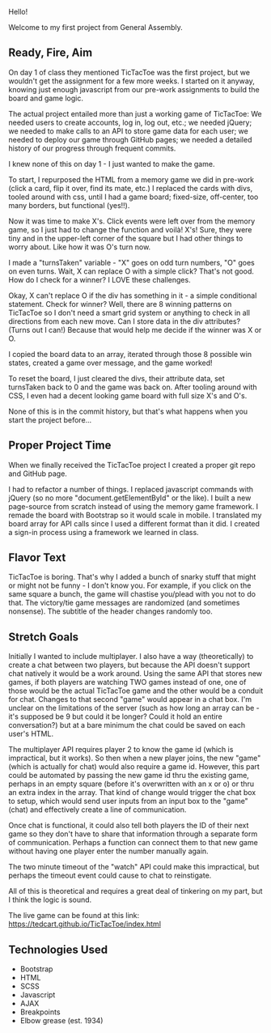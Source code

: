 Hello!

Welcome to my first project from General Assembly.

## Ready, Fire, Aim

On day 1 of class they mentioned TicTacToe was the first project, but we wouldn't get the assignment for a few more weeks. I started on it anyway, knowing just enough javascript from our pre-work assignments to build the board and game logic.

The actual project entailed more than just a working game of TicTacToe: We needed users to create accounts, log in, log out, etc.; we needed jQuery; we needed to make calls to an API to store game data for each user; we needed to deploy our game through GitHub pages; we needed a detailed history of our progress through frequent commits.

I knew none of this on day 1 - I just wanted to make the game.

To start, I repurposed the HTML from a memory game we did in pre-work (click a card, flip it over, find its mate, etc.) I replaced the cards with divs, tooled around with css, until I had a game board; fixed-size, off-center, too many borders, but functional (yes!!).

Now it was time to make X's. Click events were left over from the memory game, so I just had to change the function and voilà! X's! Sure, they were tiny and in the upper-left corner of the square but I had other things to worry about. Like how it was O's turn now.

I made a "turnsTaken" variable - "X" goes on odd turn numbers, "O" goes on even turns. Wait, X can replace O with a simple click? That's not good. How do I check for a winner? I LOVE these challenges.

Okay, X can't replace O if the div has something in it - a simple conditional statement. Check for winner? Well, there are 8 winning patterns on TicTacToe so I don't need a smart grid system or anything to check in all directions from each new move. Can I store data in the div attributes? (Turns out I can!) Because that would help me decide if the winner was X or O.

I copied the board data to an array, iterated through those 8 possible win states, created a game over message, and the game worked!

To reset the board, I just cleared the divs, their attribute data, set turnsTaken back to 0 and the game was back on. After tooling around with CSS, I even had a decent looking game board with full size X's and O's.

None of this is in the commit history, but that's what happens when you start the project before...

## Proper Project Time

When we finally received the TicTacToe project I created a proper git repo and GitHub page.

I had to refactor a number of things. I replaced javascript commands with jQuery (so no more "document.getElementById" or the like). I built a new page-source from scratch instead of using the memory game framework. I remade the board with Bootstrap so it would scale in mobile. I translated my board array for API calls since I used a different format than it did. I created a sign-in process using a framework we learned in class.

## Flavor Text

TicTacToe is boring. That's why I added a bunch of snarky stuff that might or might not be funny - I don't know you. For example, if you click on the same square a bunch, the game will chastise you/plead with you not to do that. The victory/tie game messages are randomized (and sometimes nonsense). The subtitle of the header changes randomly too.

## Stretch Goals

Initially I wanted to include multiplayer. I also have a way (theoretically) to create a chat between two players, but because the API doesn't support chat natively it would be a work around. Using the same API that stores new games, if both players are watching TWO games instead of one, one of those would be the actual TicTacToe game and the other would be a conduit for chat. Changes to that second "game" would appear in a chat box. I'm unclear on the limitations of the server (such as how long an array can be - it's supposed be 9 but could it be longer? Could it hold an entire conversation?) but at a bare minimum the chat could be saved on each user's HTML.

The multiplayer API requires player 2 to know the game id (which is impractical, but it works). So then when a new player joins, the new "game" (which is actually for chat) would also require a game id. However, this part could be automated by passing the new game id thru the existing game, perhaps in an empty square (before it's overwritten with an x or o) or thru an extra index in the array. That kind of change would trigger the chat box to setup, which would send user inputs from an input box to the "game" (chat) and effectively create a line of communication.

Once chat is functional, it could also tell both players the ID of their next game so they don't have to share that information through a separate form of communication. Perhaps a function can connect them to that new game without having one player enter the number manually again.

The two minute timeout of the "watch" API could make this impractical, but perhaps the timeout event could cause to chat to reinstigate.

All of this is theoretical and requires a great deal of tinkering on my part, but I think the logic is sound.

The live game can be found at this link:
  https://tedcart.github.io/TicTacToe/index.html

## Technologies Used

  - Bootstrap
  - HTML
  - SCSS
  - Javascript
  - AJAX
  - Breakpoints
  - Elbow grease (est. 1934)
